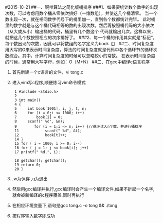 #2015-10-21
##一、啊哈算法之简化版桶排序
###1、如果要统计数个数字的出现次数，可以考虑用数个桶从零依次排好（一维数组），并使这几个桶清零。
当一个数出现一次，就在相同数字代号下的桶里加一，直到各个数都统计完毕。
此时桶里的数字就是与这个桶代码相等的数的出现次数。然后再按照桶代码的大小依次（从大或从小）输出桶的代码，桶里有几个数这个
代码就输出几次。这样以来，就把这几个数按照相应的次序排好了。
###2、每一个桶的作用其实就是“标记“，每个数出现的次数，因此可以将数组的名字定义为book【】
##二、时间复杂度
用大写的O来表示时间复杂度，算法的时间复杂度就是代码中各个循环节的循环次数综合。其中，计算时间复杂度的时候可以忽略较小的常数。
在表示时间复杂度的时候，通常用大写字母，例如：O（M+N）
##二、在gcc中编译c语言程序
1. 首先新建一个c语言的文件，vi tong.c
2. 进入vim写c程序,顺便练习vim命令模式

        1 #include <stdio.h>
        2 
        3 int main()
        4 {
        5     int book[1001], i, j, t, n;
        6     for (i = 0;i <= 1000; i++)
        7         book[i] = 0;
        8     scanf(" %d", &n);
        9        for (i = 1;i <= n; i++) {//循环读入n个数，并进行桶排序
        11            scanf(" %d", &t);
        12            book[t]++;
        14 }
        15 for ( i = 1000; i >= 0; i--)
        16 for ( j = 1; j <= book[i]; j++)
        17 printf(" %d,", i);
        
        18 getchar(); getchar();
        19 return 0;
        20 }
3. ,w为保存 ,q为退出
4. 然后用gcc编译并执行,gcc编译时会产生一个编译文件,如果不新起一个名字,就会被新编译的c程序覆盖,同时再执行
5. 在相应环境变量下,语句是gcc tong.c -o tong && ./tong
6. 按程序输入数字即成功

